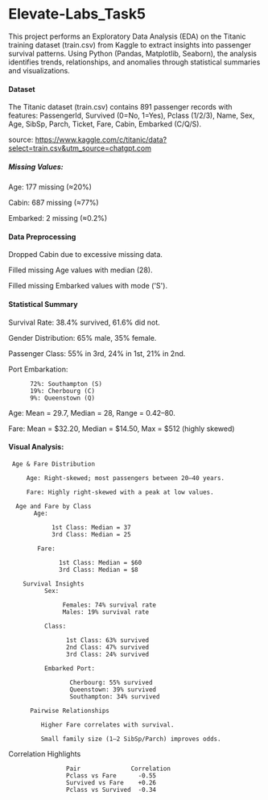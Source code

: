 # Elevate-Labs_Task5

This project performs an Exploratory Data Analysis (EDA) on the Titanic training dataset (train.csv) from Kaggle to extract insights into passenger survival patterns. Using Python (Pandas, Matplotlib, Seaborn), the analysis identifies trends, relationships, and anomalies through statistical summaries and visualizations. 

#### Dataset

The Titanic dataset (train.csv) contains 891 passenger records with features: PassengerId, Survived (0=No, 1=Yes), Pclass (1/2/3), Name, Sex, Age, SibSp, Parch, Ticket, Fare, Cabin, Embarked (C/Q/S).

source: https://www.kaggle.com/c/titanic/data?select=train.csv&utm_source=chatgpt.com

##### Missing Values:
Age: 177 missing (≈20%)

Cabin: 687 missing (≈77%)

Embarked: 2 missing (≈0.2%)

#### Data Preprocessing
Dropped Cabin due to excessive missing data.

Filled missing Age values with median (28).

Filled missing Embarked values with mode ('S').

#### Statistical Summary
Survival Rate: 38.4% survived, 61.6% did not.

Gender Distribution: 65% male, 35% female.

Passenger Class: 55% in 3rd, 24% in 1st, 21% in 2nd.

Port Embarkation:

          72%: Southampton (S)
          19%: Cherbourg (C)
          9%: Queenstown (Q)

Age: Mean = 29.7, Median = 28, Range = 0.42–80.

Fare: Mean = $32.20, Median = $14.50, Max = $512 (highly skewed)

#### Visual Analysis:
     Age & Fare Distribution
     
         Age: Right-skewed; most passengers between 20–40 years.

         Fare: Highly right-skewed with a peak at low values.

      Age and Fare by Class
           Age:

                1st Class: Median = 37
                3rd Class: Median = 25

            Fare:

                  1st Class: Median = $60
                  3rd Class: Median = $8

        Survival Insights
              Sex:

                   Females: 74% survival rate
                   Males: 19% survival rate

              Class:

                    1st Class: 63% survived
                    2nd Class: 47% survived
                    3rd Class: 24% survived

              Embarked Port:

                     Cherbourg: 55% survived
                     Queenstown: 39% survived
                     Southampton: 34% survived

          Pairwise Relationships
            
             Higher Fare correlates with survival.
             
             Small family size (1–2 SibSp/Parch) improves odds.

Correlation Highlights

                    Pair	          Correlation
                    Pclass vs Fare	    -0.55
                    Survived vs Fare	+0.26
                    Pclass vs Survived	-0.34
